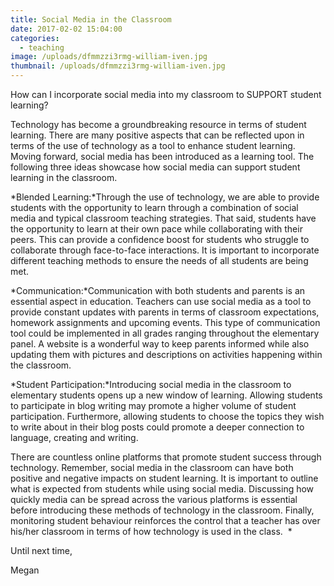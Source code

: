 ```yaml
---
title: Social Media in the Classroom
date: 2017-02-02 15:04:00
categories:
  - teaching
image: /uploads/dfmmzzi3rmg-william-iven.jpg
thumbnail: /uploads/dfmmzzi3rmg-william-iven.jpg
---
```



How can I incorporate social media into my classroom to SUPPORT student learning?

Technology has become a groundbreaking resource in terms of student learning. There are many positive aspects that can be reflected upon in terms of the use of technology as a tool to enhance student learning. Moving forward, social media has been introduced as a learning tool. The following three ideas showcase how social media can support student learning in the classroom.

*Blended Learning:*Through the use of technology, we are able to provide students with the opportunity to learn through a combination of social media and typical classroom teaching strategies. That said, students have the opportunity to learn at their own pace while collaborating with their peers. This can provide a confidence boost for students who struggle to collaborate through face-to-face interactions. It is important to incorporate different teaching methods to ensure the needs of all students are being met.

*Communication:*Communication with both students and parents is an essential aspect in education. Teachers can use social media as a tool to provide constant updates with parents in terms of classroom expectations, homework assignments and upcoming events. This type of communication tool could be implemented in all grades ranging throughout the elementary panel. A website is a wonderful way to keep parents informed while also updating them with pictures and descriptions on activities happening within the classroom.

*Student Participation:*Introducing social media in the classroom to elementary students opens up a new window of learning. Allowing students to participate in blog writing may promote a higher volume of student participation. Furthermore, allowing students to choose the topics they wish to write about in their blog posts could promote a deeper connection to language, creating and writing.

There are countless online platforms that promote student success through technology. Remember, social media in the classroom can have both positive and negative impacts on student learning. It is important to outline what is expected from students while using social media. Discussing how quickly media can be spread across the various platforms is essential before introducing these methods of technology in the classroom. Finally, monitoring student behaviour reinforces the control that a teacher has over his/her classroom in terms of how technology is used in the class.  \*

Until next time,

Megan